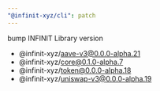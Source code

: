 ```yaml
---
"@infinit-xyz/cli": patch
---
```


bump INFINIT Library version
- @infinit-xyz/aave-v3@0.0.0-alpha.21
- @infinit-xyz/core@0.1.0-alpha.7
- @infinit-xyz/token@0.0.0-alpha.18
- @infinit-xyz/uniswap-v3@0.0.0-alpha.19
